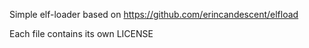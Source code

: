 Simple elf-loader based on https://github.com/erincandescent/elfload

Each file contains its own LICENSE
